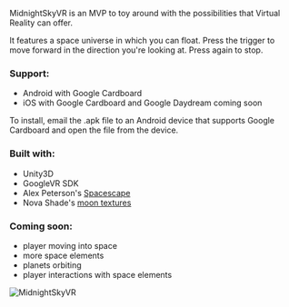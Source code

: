 MidnightSkyVR is an MVP to toy around with the possibilities that Virtual Reality can offer.

It features a space universe in which you can float.
Press the trigger to move forward in the direction you're looking at.
Press again to stop.

### Support:
- Android with Google Cardboard
- iOS with Google Cardboard and Google Daydream coming soon

To install, email the .apk file to an Android device that supports Google Cardboard and open the file from the device.

### Built with:
- Unity3D
- GoogleVR SDK
- Alex Peterson's [Spacescape](http://alexcpeterson.com/spacescape/)
- Nova Shade's [moon textures](https://www.assetstore.unity3d.com/en/#!/content/48514)

### Coming soon:
- player moving into space
- more space elements
- planets orbiting
- player interactions with space elements

![MidnightSkyVR](https://pbs.twimg.com/media/C1LAIuZW8AA2Bzg.jpg)

